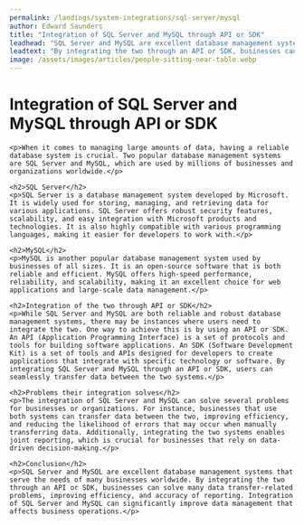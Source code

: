 ```yaml
---
permalink: /landings/system-integrations/sql-server/mysql
author: Edward Saunders
title: "Integration of SQL Server and MySQL through API or SDK"
leadhead: "SQL Server and MySQL are excellent database management systems that serve the needs of many businesses worldwide"
leadtext: "By integrating the two through an API or SDK, businesses can solve many data transfer-related problems, improving efficiency, and accuracy of reporting. Integration of SQL Server and MySQL can significantly improve data management that affects business operations."
image: /assets/images/articles/people-sitting-near-table.webp
---
```

<div class="arttext">	<h1>Integration of SQL Server and MySQL through API or SDK</h1>

	<p>When it comes to managing large amounts of data, having a reliable database system is crucial. Two popular database management systems are SQL Server and MySQL, which are used by millions of businesses and organizations worldwide.</p>

	<h2>SQL Server</h2>
	<p>SQL Server is a database management system developed by Microsoft. It is widely used for storing, managing, and retrieving data for various applications. SQL Server offers robust security features, scalability, and easy integration with Microsoft products and technologies. It is also highly compatible with various programming languages, making it easier for developers to work with.</p>

	<h2>MySQL</h2>
	<p>MySQL is another popular database management system used by businesses of all sizes. It is an open-source software that is both reliable and efficient. MySQL offers high-speed performance, reliability, and scalability, making it an excellent choice for web applications and large-scale data management.</p>

	<h2>Integration of the two through API or SDK</h2>
	<p>While SQL Server and MySQL are both reliable and robust database management systems, there may be instances where users need to integrate the two. One way to achieve this is by using an API or SDK. An API (Application Programming Interface) is a set of protocols and tools for building software applications. An SDK (Software Development Kit) is a set of tools and APIs designed for developers to create applications that integrate with specific technology or software. By integrating SQL Server and MySQL through an API or SDK, users can seamlessly transfer data between the two systems.</p>

	<h2>Problems their integration solves</h2>
	<p>The integration of SQL Server and MySQL can solve several problems for businesses or organizations. For instance, businesses that use both systems can transfer data between the two, improving efficiency, and reducing the likelihood of errors that may occur when manually transferring data. Additionally, integrating the two systems enables joint reporting, which is crucial for businesses that rely on data-driven decision-making.</p>

	<h2>Conclusion</h2>
	<p>SQL Server and MySQL are excellent database management systems that serve the needs of many businesses worldwide. By integrating the two through an API or SDK, businesses can solve many data transfer-related problems, improving efficiency, and accuracy of reporting. Integration of SQL Server and MySQL can significantly improve data management that affects business operations.</p>

</div>